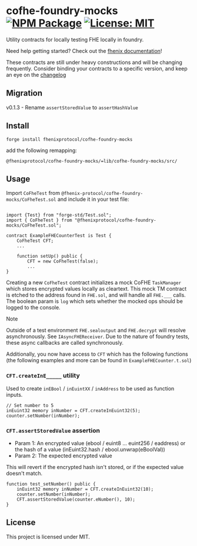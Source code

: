 # cofhe-foundry-mocks [![NPM Package][npm-badge]][npm] [![License: MIT][license-badge]][license]

[npm]: https://www.npmjs.com/package/@fhenixprotocol/cofhe-foundry-mocks
[npm-badge]: https://img.shields.io/npm/v/@fhenixprotocol/cofhe-foundry-mocks.svg
[license]: https://opensource.org/licenses/MIT
[license-badge]: https://img.shields.io/badge/License-MIT-blue.svg

Utility contracts for locally testing FHE locally in foundry.

Need help getting started? Check out the [fhenix documentation](https://docs.fhenix.io)!

These contracts are still under heavy constructions and will be changing frequently. Consider binding your contracts to a specific version, and keep an eye on the [changelog](https://github.com/FhenixProtocol/cofhe-contracts/CHANGELOG.md)

## Migration

v0.1.3 - Rename `assertStoredValue` to `assertHashValue`

## Install

```
forge install fhenixprotocol/cofhe-foundry-mocks
```

add the following remapping:

```
@fhenixprotocol/cofhe-foundry-mocks/=lib/cofhe-foundry-mocks/src/
```

## Usage

Import `CoFheTest` from `@fhenix-protocol/cofhe-foundry-mocks/CoFheTest.sol` and include it in your test file:

```solidity

import {Test} from "forge-std/Test.sol";
import { CoFheTest } from "@fhenixprotocol/cofhe-foundry-mocks/CoFheTest.sol";

contract ExampleFHECounterTest is Test {
    CoFheTest CFT;
    ...

    function setUp() public {
        CFT = new CoFheTest(false);
        ...
}
```

Creating a new `CoFheTest` contract initializes a mock CoFHE `TaskManager` which stores encrypted values locally as cleartext. This mock TM contract is etched to the address found in `FHE.sol`, and will handle all `FHE.___` calls. The boolean param is `log` which sets whether the mocked ops should be logged to the console.

> [!NOTE]  
> Outside of a test environment `FHE.sealoutput` and `FHE.decrypt` will resolve asynchronously. See `IAsyncFHEReceiver`. Due to the nature of foundry tests, these async callbacks are called synchronously.

Additionally, you now have access to `CFT` which has the following functions (the following examples and more can be found in `ExampleFHECounter.t.sol`)

### `CFT.createInE_____` utility

Used to create `inEBool` / `inEuintXX` / `inAddress` to be used as function inputs.

```solidity
// Set number to 5
inEuint32 memory inNumber = CFT.createInEuint32(5);
counter.setNumber(inNumber);
```

### `CFT.assertStoredValue` assertion

- Param 1: An encrypted value (ebool / euint8 ... euint256 / eaddress) or the hash of a value (inEuint32.hash / ebool.unwrap(eBoolVal))
- Param 2: The expected encrypted value

This will revert if the encrypted hash isn't stored, or if the expected value doesn't match.

```solidity
function test_setNumber() public {
    inEuint32 memory inNumber = CFT.createInEuint32(10);
    counter.setNumber(inNumber);
    CFT.assertStoredValue(counter.eNumber(), 10);
}
```

## License

This project is licensed under MIT.
